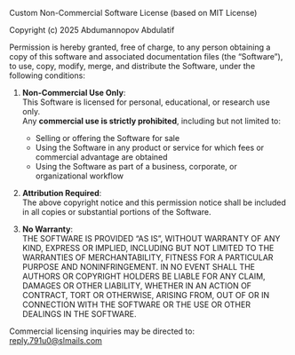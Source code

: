 Custom Non-Commercial Software License (based on MIT License)

Copyright (c) 2025 Abdumannopov Abdulatif

Permission is hereby granted, free of charge, to any person obtaining a copy
of this software and associated documentation files (the “Software”), to use,
copy, modify, merge, and distribute the Software, under the following conditions:

1. **Non-Commercial Use Only**:  
   This Software is licensed for personal, educational, or research use only.  
   Any **commercial use is strictly prohibited**, including but not limited to:
   - Selling or offering the Software for sale
   - Using the Software in any product or service for which fees or commercial advantage are obtained
   - Using the Software as part of a business, corporate, or organizational workflow

2. **Attribution Required**:  
   The above copyright notice and this permission notice shall be included in
   all copies or substantial portions of the Software.

3. **No Warranty**:  
   THE SOFTWARE IS PROVIDED “AS IS”, WITHOUT WARRANTY OF ANY KIND, EXPRESS OR
   IMPLIED, INCLUDING BUT NOT LIMITED TO THE WARRANTIES OF MERCHANTABILITY,
   FITNESS FOR A PARTICULAR PURPOSE AND NONINFRINGEMENT. IN NO EVENT SHALL THE
   AUTHORS OR COPYRIGHT HOLDERS BE LIABLE FOR ANY CLAIM, DAMAGES OR OTHER
   LIABILITY, WHETHER IN AN ACTION OF CONTRACT, TORT OR OTHERWISE, ARISING FROM,
   OUT OF OR IN CONNECTION WITH THE SOFTWARE OR THE USE OR OTHER DEALINGS IN THE
   SOFTWARE.

Commercial licensing inquiries may be directed to: reply.791u0@slmails.com
